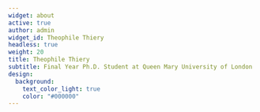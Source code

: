 ```yaml
---
widget: about
active: true
author: admin
widget_id: Theophile Thiery
headless: true
weight: 20
title: Theophile Thiery
subtitle: Final Year Ph.D. Student at Queen Mary University of London
design:
  background:
    text_color_light: true
    color: "#000000"
---
```

